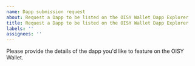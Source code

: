 ```yaml
---
name: Dapp submission request
about: Request a Dapp to be listed on the OISY Wallet Dapp Explorer
title: Request a Dapp to be listed on the OISY Wallet Dapp Explorer
labels: ''
assignees: ''
---
```


Please provide the details of the dapp you'd like to feature on the OISY Wallet.

